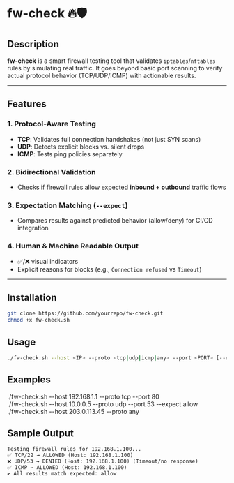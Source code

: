 # fw-check 🔥🛡️

## Description
**fw-check** is a smart firewall testing tool that validates `iptables`/`nftables` rules by simulating real traffic. It goes beyond basic port scanning to verify actual protocol behavior (TCP/UDP/ICMP) with actionable results.

---

## Features

### 1. **Protocol-Aware Testing**  
   - **TCP**: Validates full connection handshakes (not just SYN scans)  
   - **UDP**: Detects explicit blocks vs. silent drops  
   - **ICMP**: Tests ping policies separately  

### 2. **Bidirectional Validation**  
   - Checks if firewall rules allow expected **inbound + outbound** traffic flows  

### 3. **Expectation Matching** (`--expect`)  
   - Compares results against predicted behavior (allow/deny) for CI/CD integration  

### 4. **Human & Machine Readable Output**  
   - ✅/❌ visual indicators  
   - Explicit reasons for blocks (e.g., `Connection refused` vs `Timeout`)  

---

## Installation  
```bash
git clone https://github.com/yourrepo/fw-check.git
chmod +x fw-check.sh
```

## Usage
```bash
./fw-check.sh --host <IP> --proto <tcp|udp|icmp|any> --port <PORT> [--expect <allow|deny>]
```

## Examples
./fw-check.sh --host 192.168.1.1 --proto tcp --port 80	
./fw-check.sh --host 10.0.0.5 --proto udp --port 53 --expect allow	
./fw-check.sh --host 203.0.113.45 --proto any

## Sample Output
```text
Testing firewall rules for 192.168.1.100...
✅ TCP/22 → ALLOWED (Host: 192.168.1.100)
❌ UDP/53 → DENIED (Host: 192.168.1.100) (Timeout/no response)
✅ ICMP → ALLOWED (Host: 192.168.1.100)
✔️ All results match expected: allow
```
